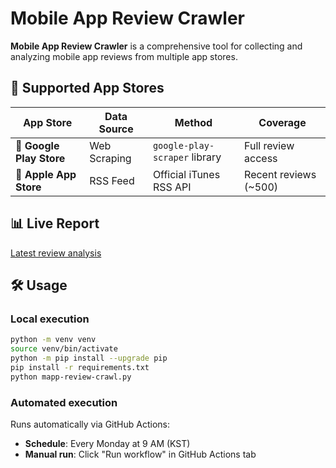 # Mobile App Review Crawler

**Mobile App Review Crawler** is a comprehensive tool for collecting and analyzing mobile app reviews from multiple app stores.

## 📱 Supported App Stores

| App Store | Data Source | Method | Coverage |
|-----------|-------------|--------|----------|
| 🤖 **Google Play Store** | Web Scraping | `google-play-scraper` library | Full review access |
| 🍎 **Apple App Store** | RSS Feed | Official iTunes RSS API | Recent reviews (~500) |

## 📊 Live Report

[Latest review analysis](https://yoonseopshin.github.io/mapp-review/)

## 🛠 Usage

### Local execution
```bash
python -m venv venv
source venv/bin/activate
python -m pip install --upgrade pip
pip install -r requirements.txt
python mapp-review-crawl.py
```

### Automated execution
Runs automatically via GitHub Actions:
- **Schedule**: Every Monday at 9 AM (KST)
- **Manual run**: Click "Run workflow" in GitHub Actions tab
